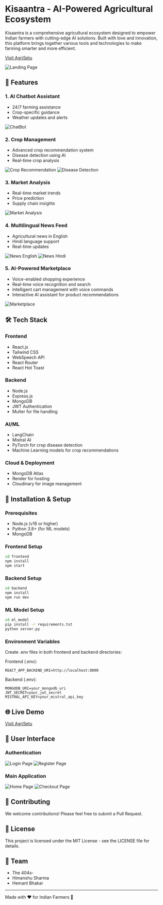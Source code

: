 # Kisaantra - AI-Powered Agricultural Ecosystem

Kisaantra is a comprehensive agricultural ecosystem designed to empower Indian farmers with cutting-edge AI solutions. Built with love and innovation, this platform brings together various tools and technologies to make farming smarter and more efficient.

[Visit AgriSetu](https://agrisetu-1.onrender.com)

![Landing Page](frontend/src/images/LandingPage.png)

## 🌟 Features


### 1. AI Chatbot Assistant
- 24/7 farming assistance
- Crop-specific guidance
- Weather updates and alerts

![ChatBot](frontend/src/images/ChatBot.png)

### 2. Crop Management
- Advanced crop recommendation system
- Disease detection using AI
- Real-time crop analysis

![Crop Recommendation](frontend/src/images/CropRecommendation.png)
![Disease Detection](frontend/src/images/DiseaseDetection.png)

### 3. Market Analysis
- Real-time market trends
- Price prediction
- Supply chain insights

![Market Analysis](frontend/src/images/MarketAnalysis.png)

### 4. Multilingual News Feed
- Agricultural news in English
- Hindi language support
- Real-time updates

![News English](frontend/src/images/NewsEnglish.png)
![News Hindi](frontend/src/images/NewsHindi.png)

### 5. AI-Powered Marketplace
- Voice-enabled shopping experience
- Real-time voice recognition and search
- Intelligent cart management with voice commands
- Interactive AI assistant for product recommendations

![Marketplace](frontend/src/images/MarketPlace.png)

## 🛠️ Tech Stack

### Frontend
- React.js
- Tailwind CSS
- WebSpeech API
- React Router
- React Hot Toast

### Backend
- Node.js
- Express.js
- MongoDB
- JWT Authentication
- Multer for file handling

### AI/ML
- LangChain
- Mistral AI
- PyTorch for crop disease detection
- Machine Learning models for crop recommendations

### Cloud & Deployment
- MongoDB Atlas
- Render for hosting
- Cloudinary for image management

## 🚀 Installation & Setup

### Prerequisites
- Node.js (v16 or higher)
- Python 3.8+ (for ML models)
- MongoDB

### Frontend Setup
```bash
cd frontend
npm install
npm start
```

### Backend Setup
```bash
cd backend
npm install
npm run dev
```

### ML Model Setup
```bash
cd ml_model
pip install -r requirements.txt
python server.py
```

### Environment Variables
Create .env files in both frontend and backend directories:

Frontend (.env):
```
REACT_APP_BACKEND_URI=http://localhost:8000
```

Backend (.env):
```
MONGODB_URI=your_mongodb_uri
JWT_SECRET=your_jwt_secret
MISTRAL_API_KEY=your_mistral_api_key
```

## 🌐 Live Demo
[Visit AgriSetu](https://agrisetu-1.onrender.com)

## 📱 User Interface

### Authentication
![Login Page](frontend/src/images/LoginPage.png)
![Register Page](frontend/src/images/RegisterPage.png)

### Main Application
![Home Page](frontend/src/images/HomePage.png)
![Checkout Page](frontend/src/images/CheckoutPage.png)

## 🤝 Contributing
We welcome contributions! Please feel free to submit a Pull Request.

## 📝 License
This project is licensed under the MIT License - see the LICENSE file for details.

## 👥 Team
- The 404s- 
- Himanshu Sharma
- Hemant Bhakar

---
Made with ❤️ for Indian Farmers 🌾
